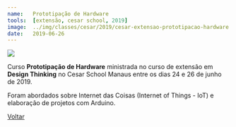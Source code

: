 ```yaml
---
name:  	Prototipação de Hardware
tools: 	[extensão, cesar school, 2019]
image: 	../img/classes/cesar/2019/cesar-extensao-prototipacao-hardware.png
date: 	2019-06-26
---
```


![](../img/classes/cesar/2019/cesar-extensao-prototipacao-hardware.png)

Curso **Prototipação de Hardware** ministrada no curso de extensão em **Design Thinking** no Cesar School Manaus entre os dias 24 e 26 de junho de 2019. 

Foram abordados sobre Internet das Coisas (Internet of Things - IoT) e elaboração de projetos com Arduino.

<p class="text-center">
	<a class="btn btn-outline-primary mt-1" href="{{ site.baseurl }}/classes/">Voltar</a>
</p>

